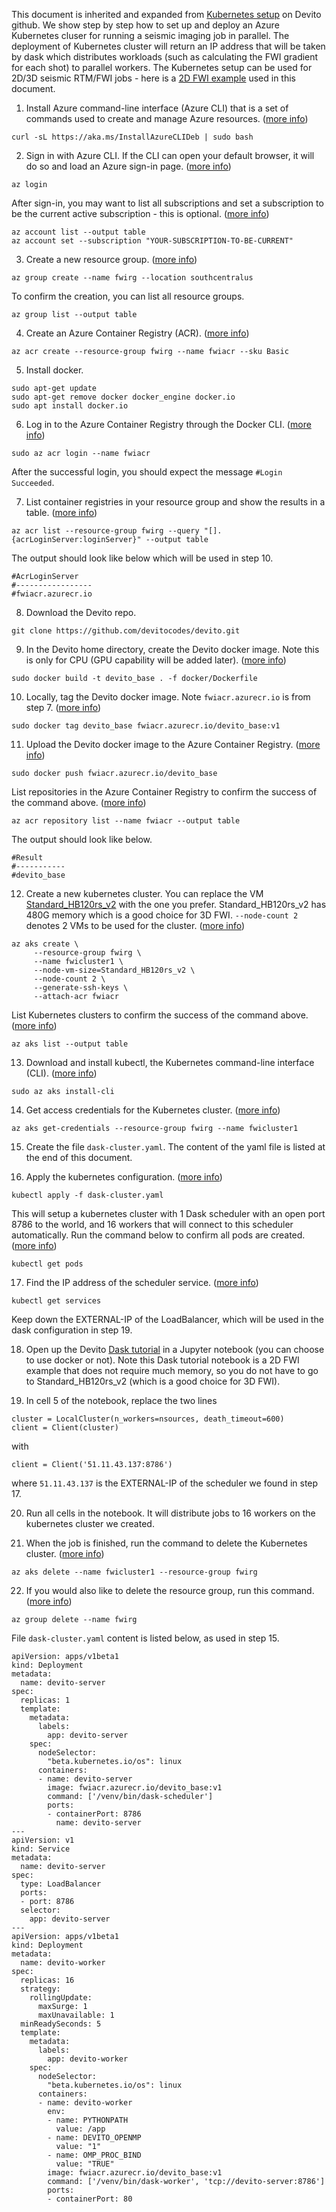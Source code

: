 This document is inherited and expanded from [Kubernetes setup](https://github.com/devitocodes/daks/wiki/Kubernetes-setup) on Devito github. We show step by step how to set up and deploy an Azure Kubernetes cluser for running a seismic imaging job in parallel. The deployment of Kubernetes cluster will return an IP address that will be taken by dask which distributes workloads (such as calculating the FWI gradient for each shot) to parallel workers. The Kubernetes setup can be used for 2D/3D seismic RTM/FWI jobs - here is a [2D FWI example](https://github.com/devitocodes/devito/blob/master/examples/seismic/tutorials/04_dask.ipynb) used in this document.

1. Install Azure command-line interface (Azure CLI) that is a set of commands used to create and manage Azure resources. ([more info](https://docs.microsoft.com/en-us/cli/azure/install-azure-cli-apt?view=azure-cli-latest))
```
curl -sL https://aka.ms/InstallAzureCLIDeb | sudo bash
```

2. Sign in with Azure CLI. If the CLI can open your default browser, it will do so and load an Azure sign-in page. ([more info](https://docs.microsoft.com/en-us/cli/azure/authenticate-azure-cli?view=azure-cli-latest))
```
az login
```
After sign-in, you may want to list all subscriptions and set a subscription to be the current active subscription - this is optional. ([more info](https://docs.microsoft.com/en-us/cli/azure/account?view=azure-cli-latest))
```
az account list --output table
az account set --subscription "YOUR-SUBSCRIPTION-TO-BE-CURRENT"
```

3. Create a new resource group. ([more info](https://docs.microsoft.com/en-us/cli/azure/group?view=azure-cli-latest))
```
az group create --name fwirg --location southcentralus
```
To confirm the creation, you can list all resource groups.
```
az group list --output table
```

4. Create an Azure Container Registry (ACR). ([more info](https://docs.microsoft.com/en-us/cli/azure/acr?view=azure-cli-latest#az-acr-create)) 
```
az acr create --resource-group fwirg --name fwiacr --sku Basic
```

5. Install docker.
```
sudo apt-get update
sudo apt-get remove docker docker_engine docker.io
sudo apt install docker.io
```

6. Log in to the Azure Container Registry through the Docker CLI. ([more info](https://docs.microsoft.com/en-us/cli/azure/acr?view=azure-cli-latest#az-acr-login))
```
sudo az acr login --name fwiacr
```
After the successful login, you should expect the message `#Login Succeeded`.

7. List container registries in your resource group and show the results in a table. ([more info](https://docs.microsoft.com/en-us/cli/azure/acr?view=azure-cli-latest#az-acr-list))
```
az acr list --resource-group fwirg --query "[].{acrLoginServer:loginServer}" --output table
```
The output should look like below which will be used in step 10.
```
#AcrLoginServer
#-----------------
#fwiacr.azurecr.io
```

8. Download the Devito repo.
```
git clone https://github.com/devitocodes/devito.git
```

9. In the Devito home directory, create the Devito docker image. Note this is only for CPU (GPU capability will be added later). ([more info](https://docs.docker.com/engine/reference/commandline/build/))
```
sudo docker build -t devito_base . -f docker/Dockerfile
```

10. Locally, tag the Devito docker image. Note `fwiacr.azurecr.io` is from step 7. ([more info](https://docs.docker.com/engine/reference/commandline/tag/))
```
sudo docker tag devito_base fwiacr.azurecr.io/devito_base:v1
```

11. Upload the Devito docker image to the Azure Container Registry. ([more info](https://docs.docker.com/engine/reference/commandline/push/))
```
sudo docker push fwiacr.azurecr.io/devito_base
```
List repositories in the  Azure Container Registry to confirm the success of the command above. ([more info](https://docs.microsoft.com/en-us/cli/azure/acr/repository?view=azure-cli-latest#az-acr-repository-list))
```
az acr repository list --name fwiacr --output table
```
The output should look like below.
```
#Result
#-----------
#devito_base
```

12. Create a new kubernetes cluster. You can replace the VM [Standard_HB120rs_v2](https://docs.microsoft.com/en-us/azure/virtual-machines/hbv2-series) with the one you prefer. Standard_HB120rs_v2 has 480G memory which is a good choice for 3D FWI. `--node-count 2` denotes 2 VMs to be used for the cluster. ([more info](https://docs.microsoft.com/en-us/cli/azure/aks?view=azure-cli-latest#az-aks-create))
```
az aks create \
     --resource-group fwirg \
     --name fwicluster1 \
     --node-vm-size=Standard_HB120rs_v2 \
     --node-count 2 \
     --generate-ssh-keys \
     --attach-acr fwiacr
```
List Kubernetes clusters to confirm the success of the command above. ([more info](https://docs.microsoft.com/en-us/cli/azure/aks?view=azure-cli-latest#az-aks-list))
```
az aks list --output table
```

13. Download and install kubectl, the Kubernetes command-line interface (CLI). ([more info](https://docs.microsoft.com/en-us/cli/azure/aks?view=azure-cli-latest#az-aks-install-cli))
```
sudo az aks install-cli
```

14. Get access credentials for the Kubernetes cluster. ([more info](https://docs.microsoft.com/en-us/cli/azure/aks?view=azure-cli-latest#az-aks-get-credentials))
```
az aks get-credentials --resource-group fwirg --name fwicluster1
```

15. Create the file `dask-cluster.yaml`. The content of the yaml file is listed at the end of this document.

16. Apply the kubernetes configuration. ([more info](https://kubectl.docs.kubernetes.io/pages/app_management/apply.html))
```
kubectl apply -f dask-cluster.yaml
```
This will setup a kubernetes cluster with 1 Dask scheduler with an open port 8786 to the world, and 16 workers that will connect to this scheduler automatically. Run the command below to confirm all pods are created. ([more info](https://kubernetes.io/docs/tasks/access-application-cluster/list-all-running-container-images/))
```
kubectl get pods
```
 
17. Find the IP address of the scheduler service. ([more info](https://kubernetes.io/docs/concepts/services-networking/connect-applications-service/))
```
kubectl get services
``` 
Keep down the EXTERNAL-IP of the LoadBalancer, which will be used in the dask configuration in step 19.

18. Open up the Devito [Dask tutorial](https://github.com/devitocodes/devito/blob/master/examples/seismic/tutorials/04_dask.ipynb) in a Jupyter notebook (you can choose to use docker or not). Note this Dask tutorial notebook is a 2D FWI example that does not require much memory, so you do not have to go to Standard_HB120rs_v2 (which is a good choice for 3D FWI).

19. In cell 5 of the notebook, replace the two lines 
```
cluster = LocalCluster(n_workers=nsources, death_timeout=600)
client = Client(cluster)
```
with 
```
client = Client('51.11.43.137:8786')
```
where `51.11.43.137` is the EXTERNAL-IP of the scheduler we found in step 17. 


20. Run all cells in the notebook. It will distribute jobs to 16 workers on the kubernetes cluster we created.

21. When the job is finished, run the command to delete the Kubernetes cluster. ([more info](https://docs.microsoft.com/en-us/cli/azure/aks?view=azure-cli-latest#az-aks-delete))
```
az aks delete --name fwicluster1 --resource-group fwirg
```

22. If you would also like to delete the resource group, run this command. ([more info](https://docs.microsoft.com/en-us/cli/azure/group?view=azure-cli-latest#az-group-delete))
```
az group delete --name fwirg
```


File `dask-cluster.yaml` content is listed below, as used in step 15.
```
apiVersion: apps/v1beta1
kind: Deployment
metadata:
  name: devito-server
spec:
  replicas: 1
  template:
    metadata:
      labels:
        app: devito-server
    spec:
      nodeSelector:
        "beta.kubernetes.io/os": linux
      containers:
      - name: devito-server
        image: fwiacr.azurecr.io/devito_base:v1
        command: ['/venv/bin/dask-scheduler']
        ports:
        - containerPort: 8786
          name: devito-server
---
apiVersion: v1
kind: Service
metadata:
  name: devito-server
spec:
  type: LoadBalancer
  ports:
  - port: 8786
  selector:
    app: devito-server
---
apiVersion: apps/v1beta1
kind: Deployment
metadata:
  name: devito-worker
spec:
  replicas: 16
  strategy:
    rollingUpdate:
      maxSurge: 1
      maxUnavailable: 1
  minReadySeconds: 5 
  template:
    metadata:
      labels:
        app: devito-worker
    spec:
      nodeSelector:
        "beta.kubernetes.io/os": linux
      containers:
      - name: devito-worker
        env:
        - name: PYTHONPATH
          value: /app
        - name: DEVITO_OPENMP
          value: "1"
        - name: OMP_PROC_BIND
          value: "TRUE"
        image: fwiacr.azurecr.io/devito_base:v1
        command: ['/venv/bin/dask-worker', 'tcp://devito-server:8786']
        ports:
        - containerPort: 80
```